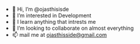- 👋 Hi, I’m @ojasthisisde
- 👀 I’m interested in Development
- 🌱 I learn anything that intrests me
- 💞️ I’m looking to collaborate on almost everything
- 📫 mail me at ojasthisside@gmail.com
